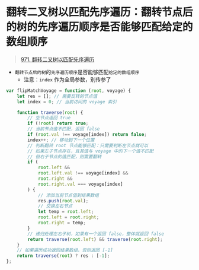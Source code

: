 
# 翻转二叉树以匹配先序遍历：翻转节点后的树的先序遍历顺序是否能够匹配给定的数组顺序


>  [971. 翻转二叉树以匹配先序遍历](https://leetcode.cn/problems/flip-binary-tree-to-match-preorder-traversal/)

- `翻转节点后的树`的`先序遍历顺序`是否能够匹配`给定的数组顺序`
	- 注意：`index` 作为全局参数，别传参了

```javascript
var flipMatchVoyage = function (root, voyage) {
    let res = []; // 需要反转的节点值
    let index = 0; // 当前访问的 voyage 索引

    function traverse(root) {
        // 空节点返回 true
        if (!root) return true;
        // 当前节点值不匹配，返回 false
        if (root.val !== voyage[index]) return false;
        index++; // 移动到下一个位置
        // 判断翻转 root 节点能够匹配：只需要判断左节点就可以
        // 如果左子节点存在，且其值与 voyage 中的下一个值不匹配
        // 但右子节点的值匹配，则需要翻转
        if (
            root.left &&
            root.left.val !== voyage[index] &&
            root.right &&
            root.right.val === voyage[index]
        ) {
            // 添加当前节点值到结果数组
            res.push(root.val);
            // 交换左右节点
            let temp = root.left;
            root.left = root.right;
            root.right = temp;
        }
        // 递归处理左右子树，如果有一个返回 false，整体就返回 false
        return traverse(root.left) && traverse(root.right);
    }
    // 如果遍历成功返回结果数组，否则返回 [-1]
    return traverse(root) ? res : [-1];
};
```